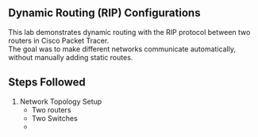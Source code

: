 ## Dynamic Routing (RIP) Configurations
This lab demonstrates dynamic routing with the RIP protocol between two routers in Cisco Packet Tracer.  
The goal was to make different networks communicate automatically, without manually adding static routes.

## Steps Followed 
1. Network Topology Setup
   - Two routers
   - Two Switches
   - 



















